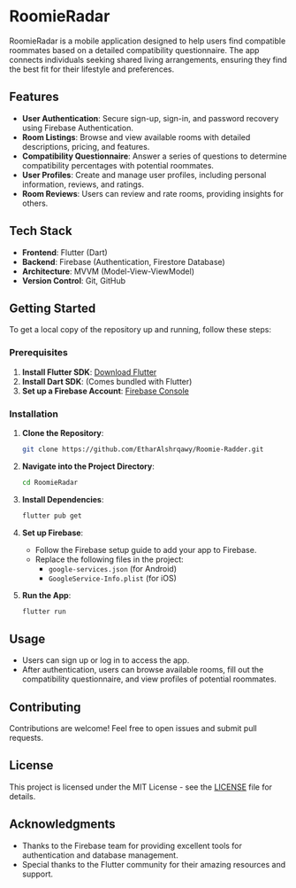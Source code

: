 
# RoomieRadar

RoomieRadar is a mobile application designed to help users find compatible roommates based on a detailed compatibility questionnaire. The app connects individuals seeking shared living arrangements, ensuring they find the best fit for their lifestyle and preferences.

## Features

- **User Authentication**: Secure sign-up, sign-in, and password recovery using Firebase Authentication.
- **Room Listings**: Browse and view available rooms with detailed descriptions, pricing, and features.
- **Compatibility Questionnaire**: Answer a series of questions to determine compatibility percentages with potential roommates.
- **User Profiles**: Create and manage user profiles, including personal information, reviews, and ratings.
- **Room Reviews**: Users can review and rate rooms, providing insights for others.

## Tech Stack

- **Frontend**: Flutter (Dart)
- **Backend**: Firebase (Authentication, Firestore Database)
- **Architecture**: MVVM (Model-View-ViewModel)
- **Version Control**: Git, GitHub

## Getting Started

To get a local copy of the repository up and running, follow these steps:

### Prerequisites

1. **Install Flutter SDK**: [Download Flutter](https://flutter.dev/docs/get-started/install)
2. **Install Dart SDK**: (Comes bundled with Flutter)
3. **Set up a Firebase Account**: [Firebase Console](https://console.firebase.google.com)

### Installation

1. **Clone the Repository**:
   ```bash
   git clone https://github.com/EtharAlshrqawy/Roomie-Radder.git
   ```

2. **Navigate into the Project Directory**:
   ```bash
   cd RoomieRadar
   ```

3. **Install Dependencies**:
   ```bash
   flutter pub get
   ```

4. **Set up Firebase**:
   - Follow the Firebase setup guide to add your app to Firebase.
   - Replace the following files in the project:
     - `google-services.json` (for Android)
     - `GoogleService-Info.plist` (for iOS)

5. **Run the App**:
   ```bash
   flutter run
   ```

## Usage

- Users can sign up or log in to access the app.
- After authentication, users can browse available rooms, fill out the compatibility questionnaire, and view profiles of potential roommates.

## Contributing

Contributions are welcome! Feel free to open issues and submit pull requests.

## License

This project is licensed under the MIT License - see the [LICENSE](LICENSE) file for details.

## Acknowledgments

- Thanks to the Firebase team for providing excellent tools for authentication and database management.
- Special thanks to the Flutter community for their amazing resources and support.
